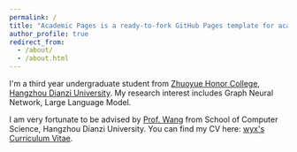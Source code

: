 ```yaml
---
permalink: /
title: "Academic Pages is a ready-to-fork GitHub Pages template for academic personal websites"
author_profile: true
redirect_from: 
  - /about/
  - /about.html
---
```


I'm a third year undergraduate student from [Zhuoyue Honor College](https://zhuoyue.hdu.edu.cn/), [Hangzhou Dianzi University](https://www.hdu.edu.cn/). My research interest includes Graph Neural Network, Large Language Model.

I am very fortunate to be advised by [Prof. Wang](https://wyxlss.github.io/) from School of Computer Science, Hangzhou Dianzi University.
You can find my CV here: [wyx's Curriculum Vitae](../assets/Curriculum_Vitae.pdf).

